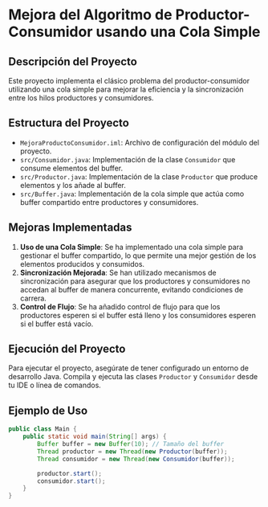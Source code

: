 # Mejora del Algoritmo de Productor-Consumidor usando una Cola Simple

## Descripción del Proyecto

Este proyecto implementa el clásico problema del productor-consumidor utilizando una cola simple para mejorar la eficiencia y la sincronización entre los hilos productores y consumidores.

## Estructura del Proyecto

- `MejoraProductoConsumidor.iml`: Archivo de configuración del módulo del proyecto.
- `src/Consumidor.java`: Implementación de la clase `Consumidor` que consume elementos del buffer.
- `src/Productor.java`: Implementación de la clase `Productor` que produce elementos y los añade al buffer.
- `src/Buffer.java`: Implementación de la cola simple que actúa como buffer compartido entre productores y consumidores.

## Mejoras Implementadas

1. **Uso de una Cola Simple**: Se ha implementado una cola simple para gestionar el buffer compartido, lo que permite una mejor gestión de los elementos producidos y consumidos.
2. **Sincronización Mejorada**: Se han utilizado mecanismos de sincronización para asegurar que los productores y consumidores no accedan al buffer de manera concurrente, evitando condiciones de carrera.
3. **Control de Flujo**: Se ha añadido control de flujo para que los productores esperen si el buffer está lleno y los consumidores esperen si el buffer está vacío.

## Ejecución del Proyecto

Para ejecutar el proyecto, asegúrate de tener configurado un entorno de desarrollo Java. Compila y ejecuta las clases `Productor` y `Consumidor` desde tu IDE o línea de comandos.

## Ejemplo de Uso

```java
public class Main {
    public static void main(String[] args) {
        Buffer buffer = new Buffer(10); // Tamaño del buffer
        Thread productor = new Thread(new Productor(buffer));
        Thread consumidor = new Thread(new Consumidor(buffer));

        productor.start();
        consumidor.start();
    }
}